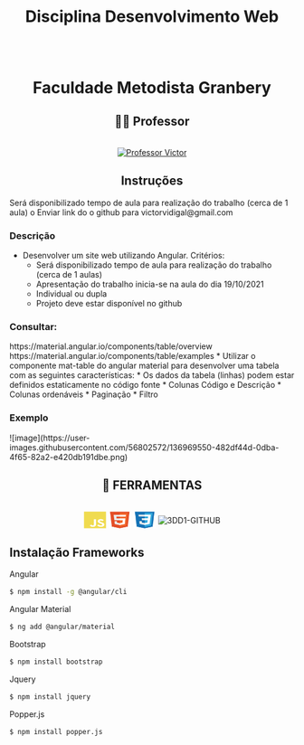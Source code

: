 <h1 align="center">Disciplina Desenvolvimento Web</h1>

<div align="center" style="display: inline_block"><br>
    <img alt="" src="https://img.shields.io/github/downloads/3DD1/desv-apli-web-primeiro-trabalho/total" >
    <img alt="" src="https://img.shields.io/github/stars/3dd1/https://img.shields.io/github/downloads/3DD1/desv-apli-web-primeiro-trabalho/total" >
   <h1 align="center">Faculdade Metodista Granbery</h1>    
    </div>


<h2 align="center">👨‍🏫 Professor</h2>
<div align="center" style="display: inline_block"><br>
    <a href="https://www.linkedin.com/in/victor-vidigal-ribeiro/"><img alt="Professor Victor" src="https://media-exp1.licdn.com/dms/image/C5603AQHtkQ9HtfBGTQ/profile-displayphoto-shrink_200_200/0/1516439161348?e=1634774400&v=beta&t=527eM7Wr0wBesGQFawDbI2IQnNbfVdLU9hbRH_kFLVY" width="115"></a>
    </div>

<h2 align="center">Instruções</h2>

<p>Será disponibilizado tempo de aula para realização do trabalho (cerca de 1 aula)
o Enviar link do o github para victorvidigal@gmail.com </p>
<h3>Descrição</h3>
<!--ts-->
 
   * Desenvolver um site web utilizando Angular. Critérios:
     * Será disponibilizado tempo de aula para realização do trabalho (cerca de 1 aulas)
     * Apresentação do trabalho inicia-se na aula do dia 19/10/2021
     * Individual ou dupla
     * Projeto deve estar disponível no github


<!--te-->

<h3>Consultar:</h3>
<!--ts-->
            https://material.angular.io/components/table/overview
            https://material.angular.io/components/table/examples
<!--te-->
<!--ts-->
      *  Utilizar o componente mat-table do angular material para desenvolver uma tabela com as seguintes características:
      *  Os dados da tabela (linhas) podem estar definidos estaticamente no código fonte
      *  Colunas Código e Descrição
      *  Colunas ordenáveis
      *  Paginação
      *  Filtro
        
<!--te-->
<h3>Exemplo</h3>
![image](https://user-images.githubusercontent.com/56802572/136969550-482df44d-0dba-4f65-82a2-e420db191dbe.png)


<h2 align="center">🧪 FERRAMENTAS</h2>


<div align="center" style="display: inline_block"><br>
  
  <img align="center" alt="3DD1-Js" height="30" width="40" src="https://raw.githubusercontent.com/devicons/devicon/master/icons/javascript/javascript-plain.svg">  
  <img align="center" alt="3DD1-HTML" height="30" width="40" src="https://raw.githubusercontent.com/devicons/devicon/master/icons/html5/html5-original.svg">
  <img align="center" alt="3DD1-CSS" height="30" width="40" src="https://raw.githubusercontent.com/devicons/devicon/master/icons/css3/css3-original.svg">
  <img align="center" alt="3DD1-GITHUB" height="50" width="40" src="https://cdn.jsdelivr.net/gh/devicons/devicon/icons/github/github-original.svg">  
</div>
<h2> Instalação Frameworks</h2>

Angular
```bash
$ npm install -g @angular/cli
```

Angular Material
```bash
$ ng add @angular/material
```

Bootstrap
```bash
$ npm install bootstrap
```

Jquery
```bash
$ npm install jquery
```

Popper.js
```bash
$ npm install popper.js
```
